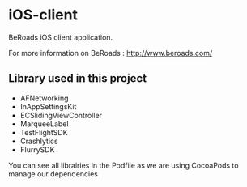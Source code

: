 iOS-client
==========

BeRoads iOS client application.

For more information on BeRoads : http://www.beroads.com/

Library used in this project
------
* AFNetworking
* InAppSettingsKit
* ECSlidingViewController
* MarqueeLabel
* TestFlightSDK
* Crashlytics
* FlurrySDK

You can see all librairies in the Podfile as we are using CocoaPods to manage our dependencies
